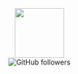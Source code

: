 
<div id="header" align="center">
  <img src="https://media.giphy.com/media/M9gbBd9nbDrOTu1Mqx/giphy.gif" width="100"/>
</div>
<div id="badges" align="center">
  <img  align="center" alt="GitHub followers" src="https://img.shields.io/github/followers/EvgenyGulyaev?style=flat-square">
</div

<br />

